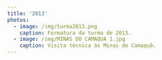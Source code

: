 ```yaml
---
title: '2013'
photos:
  - image: /img/turma2013.png
    caption: Formatura da turma de 2013.
  - image: /img/MINAS DO CAMAQUA 1.jpg
    caption: Visita técnica às Minas do Camaquã.
---
```


